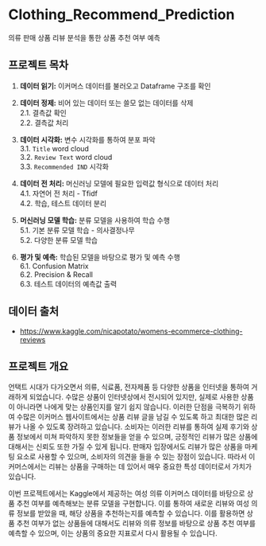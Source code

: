 # Clothing_Recommend_Prediction
의류 판매 상품 리뷰 분석을 통한 상품 추천 여부 예측
## 프로젝트 목차

1. **데이터 읽기:** 이커머스 데이터를 불러오고 Dataframe 구조를 확인


2. **데이터 정제:** 비어 있는 데이터 또는 쓸모 없는 데이터를 삭제<br>
    2.1. 결측값 확인<br>
    2.2. 결측값 처리<br>


3. **데이터 시각화:** 변수 시각화를 통하여 분포 파악<br>
    3.1. `Title` word cloud<br>
    3.2. `Review Text` word cloud<br>
    3.3. `Recommended IND` 시각화<br>


4. **데이터 전 처리:** 머신러닝 모델에 필요한 입력값 형식으로 데이터 처리<br>
    4.1. 자연어 전 처리 - Tfidf<br>
    4.2. 학습, 테스트 데이터 분리<br>


5. **머신러닝 모델 학습:** 분류 모델을 사용하여 학습 수행<br>
    5.1. 기본 분류 모델 학습 - 의사결정나무<br>
    5.2. 다양한 분류 모델 학습<br>


6. **평가 및 예측:** 학습된 모델을 바탕으로 평가 및 예측 수행<br>
    6.1. Confusion Matrix<br>
    6.2. Precision & Recall<br>
    6.3. 테스트 데이터의 예측값 출력


## 데이터 출처 
- https://www.kaggle.com/nicapotato/womens-ecommerce-clothing-reviews


## 프로젝트 개요

언택트 시대가 다가오면서 의류, 식료품, 전자제품 등 다양한 상품을 인터넷을 통하여 거래하게 되었습니다. 수많은 상품이 인터넷상에서 전시되어 있지만, 실제로 사용한 상품이 아니라면 나에게 맞는 상품인지를 알기 쉽지 않습니다. 이러한 단점을 극복하기 위하여 수많은 이커머스 웹사이트에서는 상품 리뷰 글을 남길 수 있도록 하고 최대한 많은 리뷰가 나올 수 있도록 장려하고 있습니다. 소비자는 이러한 리뷰를 통하여 실제 후기와 상품 정보에서 미쳐 파악하지 못한 정보들을 얻을 수 있으며, 긍정적인 리뷰가 많은 상품에 대해서는 신뢰도 또한 가질 수 있게 됩니다. 판매자 입장에서도 리뷰가 많은 상품을 마케팅 요소로 사용할 수 있으며, 소비자의 의견을 들을 수 있는 장점이 있습니다. 따라서 이커머스에서는 리뷰는 상품을 구매하는 데 있어서 매우 중요한 특성 데이터로서 가치가 있습니다.

이번 프로젝트에서는 Kaggle에서 제공하는 여성 의류 이커머스 데이터를 바탕으로 상품 추천 여부를 예측해보는 분류 모델을 구현합니다. 이를 통하여 새로운 리뷰와 여성 의류 정보를 받았을 때, 해당 상품을 추천하는지를 예측할 수 있습니다. 이를 활용하면 상품 추천 여부가 없는 상품들에 대해서도 리뷰와 의류 정보를 바탕으로 상품 추천 여부를 예측할 수 있으며, 이는 상품의 중요한 지표로서 다시 활용될 수 있습니다. 
